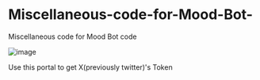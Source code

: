 # Miscellaneous-code-for-Mood-Bot-
Miscellaneous code for Mood Bot  code


![image](https://github.com/user-attachments/assets/71a10c32-abea-4866-ba4e-0e6cb7eb3531)

Use this portal to get X(previously twitter)'s Token
